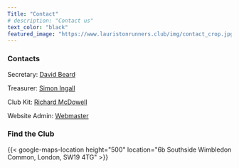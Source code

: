 ```yaml
---
Title: "Contact"
# description: "Contact us"
text_color: "black"
featured_image: "https://www.lauristonrunners.club/img/contact_crop.jpg"
---
```


### Contacts


Secretary: [David Beard]('secretary@lauristonrunners.club')

Treasurer: [Simon Ingall](<treasurer@lauristonrunners.club>)

Club Kit: [Richard McDowell](<kit@lauristonrunners.club>)

Website Admin: [Webmaster](<webmaster@lauristonrunners.club>)

### Find the Club

{{< google-maps-location height="500" location="6b Southside Wimbledon Common, London, SW19 4TG" >}}
